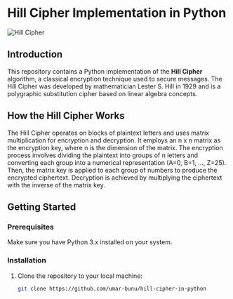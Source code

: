 # Hill Cipher Implementation in Python

![Hill Cipher](hill_cipher.jpg)

## Introduction

This repository contains a Python implementation of the **Hill Cipher** algorithm, a classical encryption technique used to secure messages. The Hill Cipher was developed by mathematician Lester S. Hill in 1929 and is a polygraphic substitution cipher based on linear algebra concepts.

## How the Hill Cipher Works

The Hill Cipher operates on blocks of plaintext letters and uses matrix multiplication for encryption and decryption. It employs an n x n matrix as the encryption key, where n is the dimension of the matrix. The encryption process involves dividing the plaintext into groups of n letters and converting each group into a numerical representation (A=0, B=1, ..., Z=25). Then, the matrix key is applied to each group of numbers to produce the encrypted ciphertext. Decryption is achieved by multiplying the ciphertext with the inverse of the matrix key.

## Getting Started

### Prerequisites

Make sure you have Python 3.x installed on your system.

### Installation

1. Clone the repository to your local machine:

   ```bash
   git clone https://github.com/umar-bunu/hill-cipher-in-python
